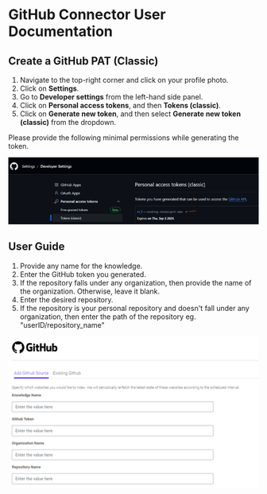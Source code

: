 # GitHub Connector User Documentation

## Create a GitHub PAT (Classic)
1. Navigate to the top-right corner and click on your profile photo.
2. Click on **Settings**.
3. Go to **Developer settings** from the left-hand side panel.
4. Click on **Personal access tokens**, and then **Tokens (classic)**.
5. Click on **Generate new token**, and then select **Generate new token (classic)** from the dropdown.

Please provide the following minimal permissions while generating the token.

![Github](Images/Github1.png)

## User Guide
1. Provide any name for the knowledge.
2. Enter the GitHub token you generated.
3. If the repository falls under any organization, then provide the name of the organization. Otherwise, leave it blank.
4. Enter the desired repository.
5. If the repository is your personal repository and doesn't fall under any organization, then enter the path of the repository eg. "userID/repository_name"

![Github](Images/Github2.png)
